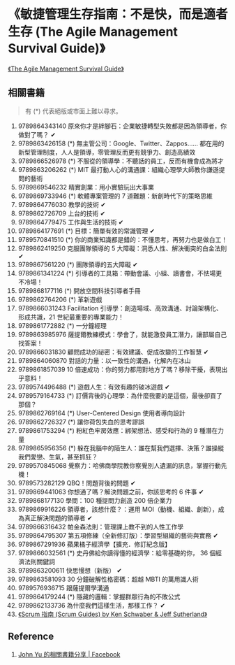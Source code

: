 # 《敏捷管理生存指南：不是快，而是適者生存 (The Agile Management Survival Guide)》

[《The Agile Management Survival Guide》](https://www.acrossbeavers.com/merchandises/bc099011-9c6c-4afb-b733-aafb6e0f2e3c)


## 相關書籍

> 有 (*) 代表絕版或市面上難以尋求。

1. 9789864343140 原來你才是絆腳石：企業敏捷轉型失敗都是因為領導者，你做對了嗎？ ✔
1. 9789863426158 (*) 無主管公司：Google、Twitter、Zappos…… 都在用的新型管理制度，人人是領導，零管理反而更有競爭力、創造高績效
1. 9789866526978 (*) 不服從的領導學：不聽話的員工，反而有機會成為將才
1. 9789863206262 (*) MIT 最打動人心的溝通課：組織心理學大師教你謙遜提問的藝術
1. 9789869546232 精實創業：用小實驗玩出大事業
1. 9789869733946 (*) 軟體專案管理的 7 道難題：新創時代下的策略思維
1. 9789864776030 教學的技術 ✔
1. 9789862726709 上台的技術 ✔
1. 9789864779475 工作與生活的技術 ✔
1. 9789864177691 (*) 目標：簡單有效的常識管理 ✔
1. 9789570841510 (*) 你的商業知識都是錯的：不懂思考，再努力也是做白工！
1. 9789862419250 克服團隊領導的 5 大障礙：洞悉人性、解決衝突的白金法則 ✔
1. 9789867561220 (*) 團隊領導的五大障礙 ✔
1. 9789861341224 (*) 引導者的工具箱：帶動會議、小組、讀書會，不怯場更不冷場！
1. 9789868177116 (*) 開放空間科技引導者手冊
1. 9789862764206 (*) 革新遊戲
1. 9789866031243 Facilitation 引導學：創造場域、高效溝通、討論架構化、形成共識，21 世紀最重要的專業能力！
1. 9789861772882 (*) 一分鐘經理
1. 9789863985976 薩提爾教練模式：學會了，就能激發員工潛力，讓部屬自己找答案！
1. 9789866031830 顧問成功的祕密：有效建議、促成改變的工作智慧 ✔
1. 9789864060870 對話的力量：以一致性的溝通，化解內在冰山
1. 9789861857039 10 倍速成功：你的努力都用對地方了嗎？移除干擾，表現出乎意料！
1. 9789574496488 (*) 遊戲人生：有效有趣的破冰遊戲 ✔
1. 9789579164733 (*) 訂價背後的心理學：為什麼我要的是這個，最後卻買了那個？
1. 9789862769164 (*) User-Centered Design 使用者導向設計
1. 9789862726327 (*) 讓你荷包失血的思考謬誤
1. 9789861753294 (*) 粉紅色牢房效應：綁架想法、感受和行為的 9 種潛在力量
1. 9789865956356 (*) 躲在我腦中的陌生人：誰在幫我們選擇、決策？誰操縱我們愛戀、生氣，甚至抓狂？
1. 9789570845068 覺察力：哈佛商學院教你察覺別人遺漏的訊息，掌握行動先機！
1. 9789573282129 QBQ！問題背後的問題 ✔
1. 9789869441063 你想通了嗎？解決問題之前，你該思考的 6 件事 ✔
1. 9789868177130 學問：100 種提問力創造 200 倍企業力
1. 9789869916226 領導者，該想什麼？：運用 MOI（動機、組織、創新），成為真正解決問題的領導者 ✔
1. 9789866316432 帕金森法則：管理課上教不到的人性工作學
1. 9789864795307 第五項修練（全新修訂版）：學習型組織的藝術與實務 ✔
1. 9789867291936 蘋果橘子經濟學【擴充．修訂紀念版】
1. 9789866032561 (*) 史丹佛給你讀得懂的經濟學：給零基礎的你， 36 個經濟法則關鍵詞
1. 9789863200611 快思慢想（新版） ✔
1. 9789863581093 30 分鐘破解性格密碼：超越 MBTI 的萬用識人術
1. 9789576936715 跟薩提爾學溝通
1. 9789864179244 (*) 隱藏的邏輯：掌握群眾行為的不敗公式
1. 9789862133736 為什麼我們這樣生活，那樣工作？ ✔
1. [《Scrum 指南 (Scrum Guides) by Ken Schwaber & Jeff Sutherland》](https://zh-cht.scrumguides.guru/2020-Scrum-Guide-Chinese-Traditional(Full-Translation).pdf)

## Reference

1. [John Yu 的相關書籍分享 | Facebook](https://www.facebook.com/johnyu42/posts/4406602962707663)

